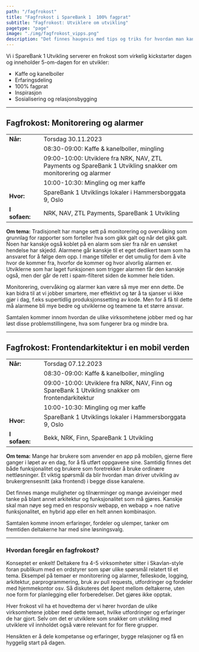 ```yaml
---
path: "/fagfrokost"
title: "Fagfrokost i SpareBank 1  100% fagprat"
subtitle: "Fagfrokost: Utviklere om utvikling"
pagetype: "page"
image: "./img/fagfrokost_vipps.png"
description: "Det finnes haugevis med tips og triks for hvordan man kan starte dagen best mulig. De fleste av dem inneholder et eller annet om en god frokost. Det tar vi på alvor!"
---
```


Vi i SpareBank 1 Utvikling serverer en frokost som virkelig kickstarter dagen og inneholder 5-om-dagen for en utvikler:
* Kaffe og kanelboller 
* Erfaringsdeling
* 100% fagprat
* Inspirasjon 
* Sosialisering og relasjonsbygging


***

## Fagfrokost: Monitorering og alarmer

|     |  |  |
| -------- | ------- |------- |
| **Når:**  |  | Torsdag 30.11.2023    |
|   | | 08:30-09:00: Kaffe & kanelboller, mingling|
|   | | 09:00-10:00: Utviklere fra NRK, NAV, ZTL Payments og SpareBank 1 Utvikling snakker om monitorering og alarmer|
|   | | 10:00-10:30: Mingling og mer kaffe|
| **Hvor:** | | SpareBank 1 Utviklings lokaler i Hammersborggata 9, Oslo     |
| **I sofaen:**    |  | NRK, NAV, ZTL Payments, SpareBank 1 Utvikling   |

**Om tema:** Tradisjonelt har mange sett på monitorering og overvåking som grunnlag for rapporter som forteller hva som gikk galt og når det gikk galt. Noen har kanskje også koblet på en alarm som sier fra når en uønsket hendelse har skjedd. Alarmene går kanskje til et eget dedikert team som ha ansvaret for å følge dem opp. I mange tilfeller er det umulig for dem å vite hvor de kommer fra, hvorfor de kommer og hvor alvorlig alarmen er. Utviklerne som har laget funksjonen som trigger alarmen får den kanskje også, men der går de rett i spam-filteret siden de kommer hele tiden.

Monitorering, overvåking og alarmer kan være så mye mer enn dette. De kan bidra til at vi jobber smartere, mer effektivt og tør å ta sjanser vi ikke gjør i dag, f.eks supertidlig produksjonssetting av kode. Men for å få til dette må alarmene bli mye bedre og utviklerne og teamene ta et større ansvar.

Samtalen kommer innom hvordan de ulike virksomhetene jobber med og har løst disse problemstillingene, hva som fungerer bra og mindre bra. 


***

## Fagfrokost: Frontendarkitektur i en mobil verden

|     |  |  |
| -------- | ------- |------- |
| **Når:**  |  | Torsdag 07.12.2023    |
|   | | 08:30-09:00: Kaffe & kanelboller, mingling|
|   | | 09:00-10:00: Utviklere fra NRK, NAV, Finn og SpareBank 1 Utvikling snakker om frontendarkitektur|
|   | | 10:00-10:30: Mingling og mer kaffe|
| **Hvor:** | | SpareBank 1 Utviklings lokaler i Hammersborggata 9, Oslo     |
| **I sofaen:**    |  | Bekk, NRK, Finn, SpareBank 1 Utvikling   |

**Om tema:**   Mange har brukere som anvender en app på mobilen, gjerne flere ganger i løpet av en dag, for å få utført oppgavene sine. Samtidig finnes det  både funksjonalitet og brukere som foretrekker å bruke ordinære nettløsninger. Et viktig spørsmål da blir hvordan man driver utvikling av brukergrensesnitt (aka frontend) i begge disse kanalene. 

Det finnes mange muligheter og tilnærminger og mange avvieinger med tanke på blant annet arkitektur og funksjonalitet som må gjøres. Kanskje skal man nøye seg med en responsiv webapp, en webapp + noe native funksjonalitet, en hybrid app eller en helt annen kombinasjon. 

Samtalen komme innom erfaringer, fordeler og ulemper, tanker om fremtiden deltakerne har med sine løsningsvalg. 

***

### Hvordan foregår en fagfrokost?
Konseptet er enkelt! Deltakere fra 4-5 virksomheter sitter i Skavlan-style foran publikum med en ordstyrer som spør ulike spørsmål relatert til et tema. Eksempel på temaer er monitorering og alarmer, felleskode, logging, arkitektur, parprogrammering, bruk av pull requests, utfordringer og fordeler med hjemmekontor osv. Så diskuteres det åpent mellom deltakerne, uten noe form for planlegging eller forberedelser. Det gjøres ikke opptak.

Hver frokost vil ha et hovedtema der vi hører hvordan de ulike virksomhetene jobber med dette temaet, hvilke utfordringer og erfaringer de har gjort. Selv om det er 
utviklere som snakker om utvikling med utviklere vil innholdet også være relevant for for flere grupper.

Hensikten er å dele kompetanse og erfaringer, bygge relasjoner og få en hyggelig start på dagen. 